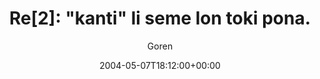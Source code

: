 ---
title: 'Re[2]: "kanti" li seme lon toki pona.'
posts: 1
hash: 't202'
author: 'Goren'
date: 2004-05-07T18:12:00+00:00
sources:
  - http://forums.tokipona.org/viewtopic.php%3Ft=202.html
---